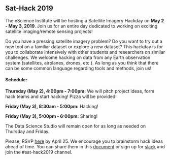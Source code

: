## Sat-Hack 2019

The eScience Institute will be hosting a Satellite Imagery Hackday on **May 2 -  May 3, 2019**. Join us for an entire day dedicated to working on exciting satellite imaging/remote sensing projects!

Do you have a pressing satellite imagery problem? Do you want to try out a new tool on a familiar dataset or explore a new dataset? This hackday is for you to collaborate intensively with other students and researchers on similar challenges. We welcome hacking on data from any Earth observation system (satellites, airplanes, drones,  etc.). As long as you think that there can be some common language regarding tools and methods, join us!

#### Schedule: 

  **Thursday (May 2), 4:00pm - 7:00pm:** We will pitch project ideas, form hack teams and start hacking! Pizza will be provided!
  
  **Friday (May 3), 8:30am - 5:00pm:** Hacking!
  
  **Friday (May 3), 5:00pm - 6:00pm:** Sharing!

The Data Science Studio will remain open for as long as needed on Thursday and Friday. 

Please, RSVP [here](https://docs.google.com/forms/d/e/1FAIpQLSf5cPRKuM0x8g4JUfp-YlwQCkUHvNLwZVTxSi-tWsBnOGX6OQ/viewform?usp=sf_link) by April 25. We encourage you to brainstorm hack ideas ahead of time. You can share them in this [document](http://bit.ly/sathack2019-brainstorm) or sign up for [slack](https://sat-image-analysis.slack.com/) and join the #sat-hack2019 channel.

